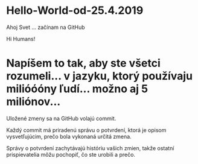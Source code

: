 # Hello-World-od-25.4.2019
Ahoj Svet ... začínam na GitHub 

  Hi Humans!
# Napíšem to tak, aby ste všetci rozumeli... v jazyku, ktorý používaju milióóóny ľudí... možno aj 5 miliónov...  

Uložené zmeny sa na GitHub volajú commit. 

Každý commit má priradenú správu o potvrdení, ktorá je opisom vysvetľujúcim, prečo bola vykonaná určitá zmena.

Správy o potvrdení zachytávajú históriu vašich zmien, takže ostatní prispievatelia môžu pochopiť, čo ste urobili a prečo.
 
